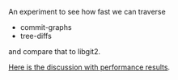 An experiment to see how fast we can traverse

- commit-graphs
- tree-diffs

and compare that to libgit2.

[Here is the discussion with performance results](https://github.com/Byron/gitoxide/discussions/74).

